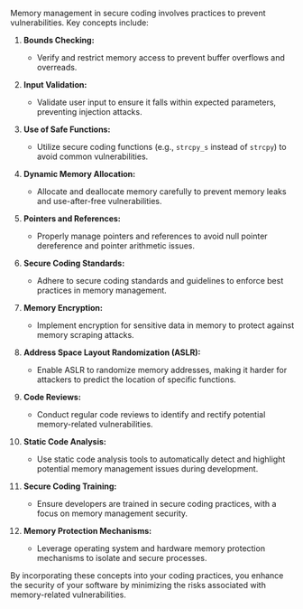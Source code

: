 Memory management in secure coding involves practices to prevent vulnerabilities. Key concepts include:

1. **Bounds Checking:**
    
    - Verify and restrict memory access to prevent buffer overflows and overreads.
2. **Input Validation:**
    
    - Validate user input to ensure it falls within expected parameters, preventing injection attacks.
3. **Use of Safe Functions:**
    
    - Utilize secure coding functions (e.g., `strcpy_s` instead of `strcpy`) to avoid common vulnerabilities.
4. **Dynamic Memory Allocation:**
    
    - Allocate and deallocate memory carefully to prevent memory leaks and use-after-free vulnerabilities.
5. **Pointers and References:**
    
    - Properly manage pointers and references to avoid null pointer dereference and pointer arithmetic issues.
6. **Secure Coding Standards:**
    
    - Adhere to secure coding standards and guidelines to enforce best practices in memory management.
7. **Memory Encryption:**
    
    - Implement encryption for sensitive data in memory to protect against memory scraping attacks.
8. **Address Space Layout Randomization (ASLR):**
    
    - Enable ASLR to randomize memory addresses, making it harder for attackers to predict the location of specific functions.
9. **Code Reviews:**
    
    - Conduct regular code reviews to identify and rectify potential memory-related vulnerabilities.
10. **Static Code Analysis:**
    
    - Use static code analysis tools to automatically detect and highlight potential memory management issues during development.
11. **Secure Coding Training:**
    
    - Ensure developers are trained in secure coding practices, with a focus on memory management security.
12. **Memory Protection Mechanisms:**
    
    - Leverage operating system and hardware memory protection mechanisms to isolate and secure processes.

By incorporating these concepts into your coding practices, you enhance the security of your software by minimizing the risks associated with memory-related vulnerabilities.